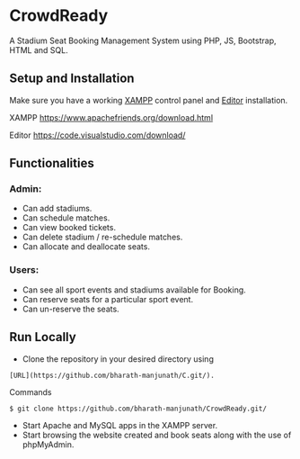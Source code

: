 # CrowdReady
  A Stadium Seat Booking Management System using PHP, JS, Bootstrap, HTML and SQL.
  
  
## Setup and Installation
  Make sure you have a working [XAMPP](https://www.apachefriends.org/download.html) control panel and [Editor](https://code.visualstudio.com/download/) installation.
  
  XAMPP
  https://www.apachefriends.org/download.html
  
  
  Editor
  https://code.visualstudio.com/download/
  
    
    
## Functionalities
### Admin:
*	Can add stadiums.
*	Can schedule matches.
*	Can view booked tickets.
*	Can delete stadium / re-schedule matches.
*	Can allocate and deallocate seats.
### Users:
*	Can see all sport events and stadiums available for Booking.
*	Can reserve seats for a particular sport event.
*	Can un-reserve the seats.


## Run Locally
*	Clone the repository in your desired directory using
  ```
  [URL](https://github.com/bharath-manjunath/C.git/).
  ```

Commands
```
$ git clone https://github.com/bharath-manjunath/CrowdReady.git/
```

*	Start Apache and MySQL apps in the XAMPP server.
*	Start browsing the website created and book seats along with the use of phpMyAdmin.
